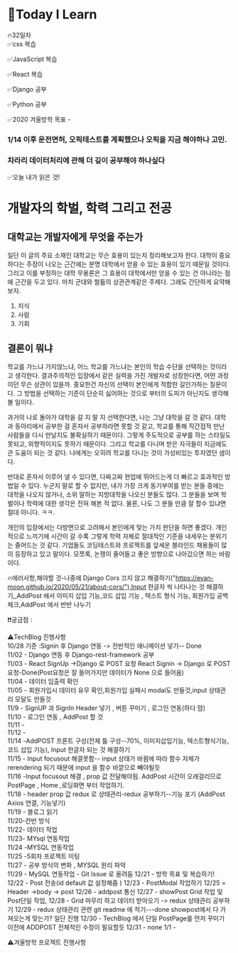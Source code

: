 
# 🎃Today I Learn  
🔥32일차  
✅css 복습  

  

✅JavaScript 복습  


✅React 복습  

✅Django 공부  

✅Python 공부  



✅2020 겨울방학 목표 -  
### 1/14 이후 운전면허, 오픽테스트를 계획했으나 오픽을 지금 해야하나 고민.  
### 차라리 데이터처리에 관해 더 깊이 공부해야 하나싶다


✅오늘 내가 읽은 것!
# 개발자의 학벌, 학력 그리고 전공  
## 대학교는 개발자에게 무엇을 주는가
일단 이 글의 주요 소재인 대학교는 무슨 효용이 있는지 정리해보고자 한다. 대학이 중요하다는 주장이 나오는 근간에는 분명 대학에서 얻을 수 있는 효용이 있기 때문일 것이다. 그리고 이를 부정하는 대학 무용론은 그 효용이 대학에서만 얻을 수 있는 건 아니라는 점에 근간을 두고 있다. 마치 군대와 철듦의 상관관계같은 주제다. 그래도 간단하게 요약해보자.
1. 지식  
2. 사람  
3. 기회  
## 결론이 뭐냐
학교를 가느냐 가지않느냐, 어느 학교를 가느냐는 본인의 학습 수단을 선택하는 것이라고 생각한다. 결과주의적인 입장에서 같은 실력을 가진 개발자로 성장한다면, 어떤 과정이던 무슨 상관이 있을까. 중요한건 자신의 선택이 본인에게 적합한 길인가하는 질문이다. 그 방법을 선택하는 기준이 단순히 싫어하는 것으로 부터의 도피가 아닌지도 생각해볼 일이다.

과거의 나로 돌아가 대학을 갈 지 말 지 선택한다면, 나는 그냥 대학을 갈 것 같다. 대학과 동아리에서 공부한 걸 혼자서 공부하라면 못할 것 같고, 학교를 통해 직간접적 만난 사람들을 다시 만날지도 불확실하기 때문이다. 그렇게 주도적으로 공부를 하는 스타일도 못되고, 외향적이지도 못하기 때문이다. 그리고 학교를 다니며 받은 자극들이 지금에도 큰 도움이 되는 것 같다. 나에게는 오히려 학교를 다니는 것이 가성비있는 투자였던 샘이다.

반대로 혼자서 이루어 낼 수 있다면, 다짜고짜 현업에 뛰어드는게 더 빠르고 효과적인 방법일 수 있다. 누군지 말로 할 수 없지만, 내가 가장 크게 동기부여를 받는 분들 중에는 대학을 나오지 않거나, 소위 말하는 지방대학을 나오신 분들도 많다. 그 분들을 보며 학벌이나 학력에 대한 생각은 전혀 해본 적 없다. 물론, 나도 그 분들 만큼 잘 할수 있냐면 절대 아니다. ㅋㅋ.

개인의 입장에서는 다방면으로 고려해서 본인에게 맞는 가치 판단을 하면 좋겠다. 개인적으로 느끼기에 시간이 갈 수록 그렇게 학력 자체로 절대적인 기준을 내세우는 분위기는 줄어드는 것 같다. 기업들도 코딩테스트와 프로젝트를 앞세운 블라인드 채용들이 많이 등장하고 있고 말이다. 모쪼록, 논쟁이 줄어들고 좋은 방향으로 나아갔으면 하는 바람이다.



🔥에러사항,해야할 것-나중에 Django Cors 끄지 않고 해결하기("https://evan-moon.github.io/2020/05/21/about-cors/"),Input 한글자 씩 나타나는 것 해결하기,,AddPost 에서 이미지 삽입 기능,코드 삽입 기능 , 텍스트 형식 기능, 회원가입 공백 체크,AddPost 에서 반반 나누기



❗️❗️궁금점 :   

⚠️TechBlog 진행사항  
10/28 기준 :Signin  후 Django 연동 -> 전반적인 애니메이션 넣기-- Done  
11/02 - Django 연동 후 Django-rest-framework 공부  
11/03 - React SignUp ->Django 로 POST 요청 React Signin -> Django 로 POST 요청-Done(Post요청은 잘 들어가지만 데이터가 None 으로 들어옴)  
11/04 - 데이터 입출력 확인  
11/05 - 회원가입시 데이터 유무 확인,회원가입 실패시 modal도 만들것,input 상태관리 모달도 만들것  
11/9 - SignUP  과 SignIn Header 넣기 , 버튼 꾸미기 , 로그인 연동(하다 맘)  
11/10 - 로그인 연동 , AddPost 할 것    
11/11 -   
11/12 -  
11/14 -AddPOST 프론트 구성(전체 틀 구성--70%, 이미지삽입기능, 텍스트형식기능, 코드 삽입 기능), Input 한글자 되는 것 해결하기  
11/15 - Input focusout 해결못함-- input 상태가 바뀜에 따라 함수 자체가 rerendering 되기 때문에 input 을 함수 바깥으로 빼야될듯  
11/16 -Input focusout 해결 , prop 값 전달해야됨.
AddPost 시간이 오래걸리므로 PostPage , Home ,로딩화면 부터 작업하기.  
11/18 - header prop 값 redux 로 상태관리-redux 공부하기--기능 포기 (AddPost Axios 연결, 기능넣기)  
11/19 - 블로그 읽기  
11/20-칸반 방식  
11/22- 데이터 작업  
11/23- MYsql 연동작업  
11/24 -MYSQL 연동작업  
11/25 -5회차 프로젝트 미팅  
11/27 - 공부 방식의 변화 , MYSQL 원리 파악  
11/29 - MySQL 연동작업 - Git Issue 로 올려둠
12/21 - 방학 목표 및 복습하기!
12/22 - Post 전송(id default 값 설정해줌 )
12/23 - PostModal 작업하기
12/25 = Header ->body -> post
12/26 - addpost 통신
12/27 - showPost Grid 작업 및 Post단일 작업,
12/28 - Grid 마무리 하고 데이터 받아오기 -> redux 상태관리 공부하기
12/29 - redux 상태관리 관련 git readme 에 적기---done
showpost에서 다 가져오는게 맞는가? 일단 진행
12/30 - TechBlog 에서 단일 PostPage를 먼저 꾸미기 이전에 ADDPOST 전체적인 수정이 필요할듯
12/31 - none
1/1 - 





⚠️겨울방학 프로젝트 진행사항  
    

    










